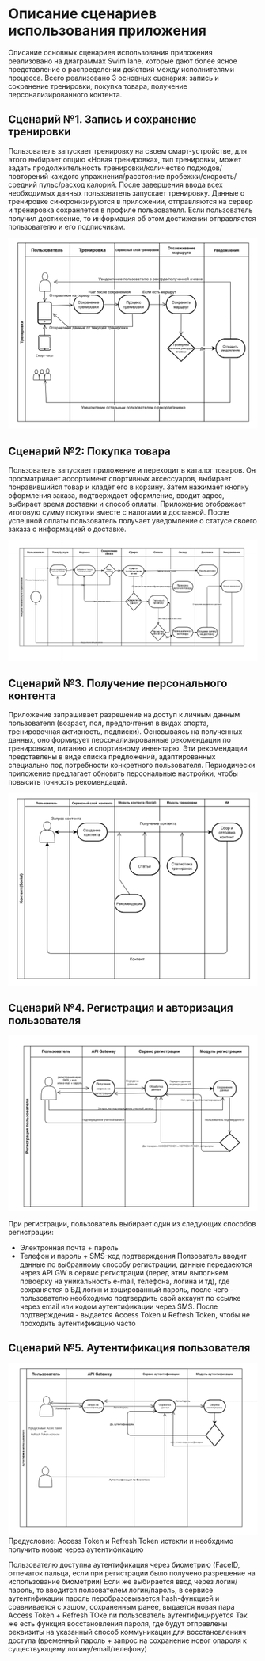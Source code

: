
# Описание сценариев использования приложения

Описание основных сценариев использования приложения реализовано на диаграммах Swim lane, которые дают более ясное представление о распределении действий между исполнителями процесса. Всего реализовано 3 основных сценария: запись и сохранение тренировки, покупка товара, получение персонализированного контента.

## Cценарий №1. Запись и сохранение тренировки
Пользователь запускает тренировку на своем смарт-устройстве, для этого выбирает опцию «Новая тренировка», тип тренировки, может задать продолжительность тренировки/количество подходов/повторений каждого упражнения/расстояние пробежки/скорость/средний пульс/расход калорий. После завершения ввода всех необходимых данных пользователь запускает тренировку. Данные о тренировке синхронизируются в приложении, отправляются на сервер и тренировка сохраняется в профиле пользователя. Если пользователь получил достижение, то информация об этом достижении отправляется пользователю и его подписчикам.

![SWIMLANE_TRAIN](https://github.com/butorovnv/Software-Architecture-Diploma/blob/main/images/SWIMLINE_TRAIN_DIAGRAM.png)

## Cценарий №2: Покупка товара
Пользователь запускает приложение и переходит в каталог товаров. Он просматривает ассортимент спортивных аксессуаров, выбирает понравившийся товар и кладёт его в корзину. Затем нажимает кнопку оформления заказа, подтверждает оформление, вводит адрес, выбирает время доставки и способ оплаты. Приложение отображает итоговую сумму покупки вместе с налогами и доставкой. После успешной оплаты пользователь получает уведомление о статусе своего заказа с информацией о доставке.

![SWIMLANE_SHOP](https://github.com/butorovnv/Software-Architecture-Diploma/blob/main/images/SWIMLINE_SHOP_DIAGRAM.png)

## Cценарий №3. Получение персонального контента 
Приложение запрашивает разрешение на доступ к личным данным пользователя (возраст, пол, предпочтения в видах спорта, тренировочная активность, подписки). Основываясь на полученных данных, оно формирует персонализированные рекомендации по тренировкам, питанию и спортивному инвентарю. Эти рекомендации представлены в виде списка предложений, адаптированных специально под потребности конкретного пользователя. Периодически приложение предлагает обновить персональные настройки, чтобы повысить точность рекомендаций.

![SWIMLINE_SOCIAL_DIAGRAM](https://github.com/butorovnv/Software-Architecture-Diploma/blob/main/images/SWIMLINE_SOCIAL_DIAGRAM.png)


## Cценарий №4. Регистрация и авторизация пользователя 
![SWIMLANE_REGISATRATION](https://github.com/butorovnv/Software-Architecture-Diploma/blob/main/images/SWIMLANE_REGISTRATION.png)


При регистрации, пользователь выбирает один из следующих способов регистрации:
- Электронная почта + пароль
- Телефон и пароль + SMS-код подтверждения
Ползователь вводит данные по выбранному способу регистрации, данные передаеются через API GW в сервис регистрации (перед этим выполняем првоерку на уникальность e-mail, телефона, логина и тд), где сохраняется в БД логин и хэшированный пароль, после чего - пользователю необходимо подтвердить свой аккаунт по ссылке через email или кодом аутентификации через SMS. 
После подтверждения - выдается Access Token и Refresh Token, чтобы не проходить аутентификацию часто

## Cценарий №5. Аутентификация пользователя 
![SWIMLANE_AUTHENTICATION](https://github.com/butorovnv/Software-Architecture-Diploma/blob/main/images/SWIMLANE_AUTHENTICATION.png)
Предусловие: Access Token и Refresh Token истекли и необхдимо получить новые через аутентификацию  

Пользователю доступна аутентификация через биометрию (FaceID, отпечаток пальца, если при регистрации было получено разрешение на использование биометрии)
Если же выбирается ввод через логин/пароль, то вводится ползователем логин/пароль, в сервисе аутентификации пароль перобразовывается hash-функцией и сравнивается с хэшом, сохраненным ранее, выдается новая пара Access Token + Refresh TOke nи пользователь аутентифицируется
Так же есть функция восстановления пароля, где будут отправлены реквизиты на указанный способ коммуникации для восстановленияч доступа (временный пароль + запрос на сохранение новог опароля к существующему логину/email/телефону)
